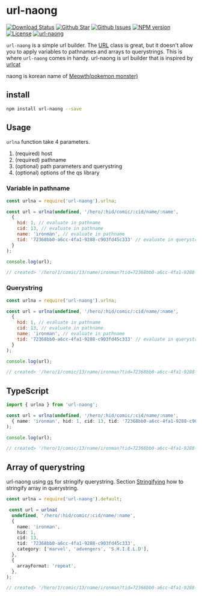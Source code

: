 # url-naong

[![Download Status](https://img.shields.io/npm/dw/url-naong.svg)](https://npmcharts.com/compare/url-naong?minimal=true)
[![Github Star](https://img.shields.io/github/stars/imjuni/url-naong.svg?style=popout)](https://github.com/imjuni/url-naong)
[![Github Issues](https://img.shields.io/github/issues-raw/imjuni/url-naong.svg)](https://github.com/imjuni/url-naong/issues)
[![NPM version](https://img.shields.io/npm/v/url-naong.svg)](https://www.npmjs.com/package/url-naong)
[![License](https://img.shields.io/npm/l/url-naong.svg)](https://github.com/imjuni/url-naong/blob/master/LICENSE)
[![url-naong](https://circleci.com/gh/imjuni/url-naong.svg?style=shield)](https://app.circleci.com/pipelines/github/imjuni/url-naong?branch=master)

`url-naong` is a simple url builder. The [URL](https://developer.mozilla.org/en-US/docs/Web/API/URL) class is great, but it doesn't allow you to apply variables to pathnames and arrays to querystrings. This is where `url-naong` comes in handy. url-naong is url builder that is inspired by [urlcat](https://github.com/balazsbotond/urlcat)

naong is korean name of [Meowth(pokemon monster)](https://www.pokemon.com/us/pokedex/meowth)

## install

```bash
npm install url-naong --save
```

## Usage

`urlna` function take 4 parameters.

1. (required) host
2. (required) pathname
3. (optional) path parameters and querystring
4. (optional) options of the qs library

### Variable in pathname

```js
const urlna = require('url-naong').urlna;

const url = urlna(undefined, '/hero/:hid/comic/:cid/name/:name', 
  { 
    hid: 1, // evaluate in pathname
    cid: 13, // evaluate in pathname
    name: 'ironman', // evaluate in pathname
    tid: '72368bb0-a6cc-4fa1-9288-c903fd45c333' // evaluate in querystring
  }
);

console.log(url);

// created> '/hero/1/comic/13/name/ironman?tid=72368bb0-a6cc-4fa1-9288-c903fd45c333'
```

### Querystring

```js
const urlna = require('url-naong').urlna;

const url = urlna(undefined, '/hero/:hid/comic/:cid/name/:name', 
  { 
    hid: 1, // evaluate in pathname
    cid: 13, // evaluate in pathname
    name: 'ironman', // evaluate in pathname
    tid: '72368bb0-a6cc-4fa1-9288-c903fd45c333' // evaluate in querystring
  }
);

console.log(url);

// created> '/hero/1/comic/13/name/ironman?tid=72368bb0-a6cc-4fa1-9288-c903fd45c333'
```

## TypeScript

```ts
import { urlna } from 'url-naong';

const url = urlna(undefined, '/hero/:hid/comic/:cid/name/:name', 
  { name: 'ironman', hid: 1, cid: 13, tid: '72368bb0-a6cc-4fa1-9288-c903fd45c333', }
);

console.log(url);

// created> '/hero/1/comic/13/name/ironman?tid=72368bb0-a6cc-4fa1-9288-c903fd45c333'
```

## Array of querystring

url-naong using [qs](https://github.com/ljharb/qs) for stringify querystring. Section [Stringifying](https://github.com/ljharb/qs#stringifying) how to stringify array in querystring.

```ts
const urlna = require('url-naong').default;

 const url = urlna(
  undefined, '/hero/:hid/comic/:cid/name/:name',
  {
    name: 'ironman',
    hid: 1,
    cid: 13,
    tid: '72368bb0-a6cc-4fa1-9288-c903fd45c333',
    category: ['marvel', 'advengers', 'S.H.I.E.L.D'],
  },
  {
    arrayFormat: 'repeat',
  },
);

// created> '/hero/1/comic/13/name/ironman?tid=72368bb0-a6cc-4fa1-9288-c903fd45c333&category=marvel&category=advengers&category=S.H.I.E.L.D',
```

